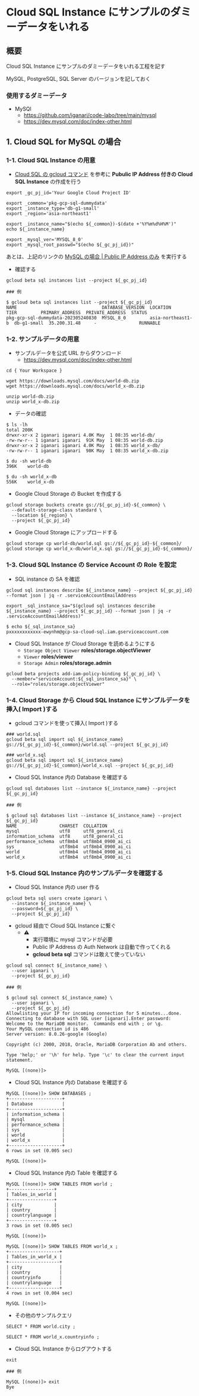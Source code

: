 # Cloud SQL Instance にサンプルのダミーデータをいれる

## 概要

Cloud SQL Instance にサンプルのダミーデータをいれる工程を記す

MySQL, PostgreSQL, SQL Server のバージョンを記しておく

### 使用するダミーデータ

+ MySQl
  + https://github.com/iganari/code-labo/tree/main/mysql
  + https://dev.mysql.com/doc/index-other.html

## 1. Cloud SQL for MySQL の場合

### 1-1. Cloud SQL Instance の用意

+ [Cloud SQL の gcloud コマンド](../_gcloud/) を参考に **Pubulic IP Address 付きの Cloud SQL Instance** の作成を行う

```
export _gc_pj_id='Your Google Cloud Project ID'

export _common='pkg-gcp-sql-dummydata'
export _instance_type='db-g1-small'
export _region='asia-northeast1'

export _instance_name="$(echo ${_common})-$(date +'%Y%m%d%H%M')"
echo ${_instance_name}
```
```
export _mysql_ver='MYSQL_8_0'
export _mysql_root_passwd="$(echo ${_gc_pj_id})"
```

あとは、上記のリンクの [MySQL の場合 | Public IP Address のみ](../_gcloud/README.md#1-1-mysql-の場合) を実行する


+ 確認する

```
gcloud beta sql instances list --project ${_gc_pj_id}
```
```
### 例

$ gcloud beta sql instances list --project ${_gc_pj_id}
NAME                                DATABASE_VERSION  LOCATION           TIER         PRIMARY_ADDRESS  PRIVATE_ADDRESS  STATUS
pkg-gcp-sql-dummydata-202305240830  MYSQL_8_0         asia-northeast1-b  db-g1-small  35.200.31.48     -                RUNNABLE
```

### 1-2. サンプルデータの用意

+ サンプルデータを公式 URL からダウンロード
  + https://dev.mysql.com/doc/index-other.html

```
cd { Your Workspace }

wget https://downloads.mysql.com/docs/world-db.zip
wget https://downloads.mysql.com/docs/world_x-db.zip

unzip world-db.zip
unzip world_x-db.zip
```

+ データの確認

```
$ ls -lh
total 200K
drwxr-xr-x 2 iganari iganari 4.0K May  1 08:35 world-db/
-rw-rw-r-- 1 iganari iganari  91K May  1 08:35 world-db.zip
drwxr-xr-x 2 iganari iganari 4.0K May  1 08:35 world_x-db/
-rw-rw-r-- 1 iganari iganari  98K May  1 08:35 world_x-db.zip
```
```
$ du -sh world-db
396K    world-db
```
```
$ du -sh world_x-db
556K    world_x-db
```

+ Google Cloud Storage の Bucket を作成する

```
gcloud storage buckets create gs://${_gc_pj_id}-${_common} \
  --default-storage-class standard \
  --location ${_region} \
  --project ${_gc_pj_id}
```

+ Google Cloud Storage にアップロードする

```
gcloud storage cp world-db/world.sql gs://${_gc_pj_id}-${_common}/
gcloud storage cp world_x-db/world_x.sql gs://${_gc_pj_id}-${_common}/
```

### 1-3. Cloud SQL Instance の Service Account の Role を設定

+ SQL instance の SA を確認

```
gcloud sql instances describe ${_instance_name} --project ${_gc_pj_id} --format json | jq -r .serviceAccountEmailAddress

export _sql_instance_sa="$(gcloud sql instances describe ${_instance_name} --project ${_gc_pj_id} --format json | jq -r .serviceAccountEmailAddress)"
```
```
$ echo ${_sql_instance_sa}
pxxxxxxxxxxxx-ewynhm@gcp-sa-cloud-sql.iam.gserviceaccount.com
```

+ Cloud SQL Instance が Cloud Storage を読めるようにする
  + `Storage Object Viewer` **roles/storage.objectViewer**
  + `Viewer` **roles/viewer**
  + `Storage Admin` **roles/storage.admin**

```
gcloud beta projects add-iam-policy-binding ${_gc_pj_id} \
  --member="serviceAccount:${_sql_instance_sa}" \
  --role="roles/storage.objectViewer"
```

### 1-4. Cloud Storage から Cloud SQL Instance にサンプルデータを挿入( Import )する

+ gcloud コマンドを使って挿入( Import )する

```
### world.sql
gcloud beta sql import sql ${_instance_name} gs://${_gc_pj_id}-${_common}/world.sql --project ${_gc_pj_id}

### world_x.sql
gcloud beta sql import sql ${_instance_name} gs://${_gc_pj_id}-${_common}/world_x.sql --project ${_gc_pj_id}
```

+ Cloud SQL Instance 内の Database を確認する

```
gcloud sql databases list --instance ${_instance_name} --project ${_gc_pj_id}
```
```
### 例

$ gcloud sql databases list --instance ${_instance_name} --project ${_gc_pj_id}
NAME                CHARSET  COLLATION
mysql               utf8     utf8_general_ci
information_schema  utf8     utf8_general_ci
performance_schema  utf8mb4  utf8mb4_0900_ai_ci
sys                 utf8mb4  utf8mb4_0900_ai_ci
world               utf8mb4  utf8mb4_0900_ai_ci
world_x             utf8mb4  utf8mb4_0900_ai_ci
```

### 1-5. Cloud SQL Instance 内のサンプルデータを確認する

+ Cloud SQL Instance 内の user 作る

```
gcloud beta sql users create iganari \
  --instance ${_instance_name} \
  --password=${_gc_pj_id} \
  --project ${_gc_pj_id}
```

+ gcloud 経由で Cloud SQL Instance に繋ぐ
  + :warning:
    + 実行環境に mysql コマンドが必要
    + Public IP Address の Auth Network は自動で作ってくれる
    + **gcloud beta sql** コマンドは敢えて使っていない

```
gcloud sql connect ${_instance_name} \
  --user iganari \
  --project ${_gc_pj_id}
```
```
### 例

$ gcloud sql connect ${_instance_name} \
  --user iganari \
  --project ${_gc_pj_id}
Allowlisting your IP for incoming connection for 5 minutes...done.                                                                                                                                                             
Connecting to database with SQL user [iganari].Enter password: 
Welcome to the MariaDB monitor.  Commands end with ; or \g.
Your MySQL connection id is 486
Server version: 8.0.26-google (Google)

Copyright (c) 2000, 2018, Oracle, MariaDB Corporation Ab and others.

Type 'help;' or '\h' for help. Type '\c' to clear the current input statement.

MySQL [(none)]> 
```

+ Cloud SQL Instance 内の Database を確認する

```
MySQL [(none)]> SHOW DATABASES ;
+--------------------+
| Database           |
+--------------------+
| information_schema |
| mysql              |
| performance_schema |
| sys                |
| world              |
| world_x            |
+--------------------+
6 rows in set (0.005 sec)

MySQL [(none)]> 
```

+ Cloud SQL Instance 内の Table を確認する

```
MySQL [(none)]> SHOW TABLES FROM world ;
+-----------------+
| Tables_in_world |
+-----------------+
| city            |
| country         |
| countrylanguage |
+-----------------+
3 rows in set (0.005 sec)

MySQL [(none)]>
```
```
MySQL [(none)]> SHOW TABLES FROM world_x ;
+-------------------+
| Tables_in_world_x |
+-------------------+
| city              |
| country           |
| countryinfo       |
| countrylanguage   |
+-------------------+
4 rows in set (0.004 sec)

MySQL [(none)]> 
```

+ その他のサンプルクエリ

```
SELECT * FROM world.city ;
```
```
SELECT * FROM world_x.countryinfo ;
```

+ Cloud SQL Instance からログアウトする

```
exit
```
```
### 例

MySQL [(none)]> exit
Bye
```
